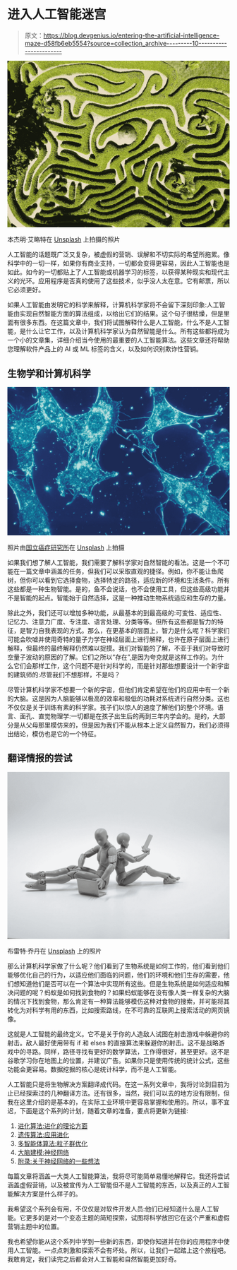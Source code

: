 # 进入人工智能迷宫

> 原文：<https://blog.devgenius.io/entering-the-artificial-intelligence-maze-d58fb6eb5554?source=collection_archive---------10----------------------->

![](img/86caf7f9b845f663743235fd75130d21.png)

本杰明·艾略特在 [Unsplash](https://unsplash.com?utm_source=medium&utm_medium=referral) 上拍摄的照片

人工智能的话题既广泛又复杂，被虚假的营销、误解和不切实际的希望所拖累。像科学中的一切一样，如果你有商业支持，一切都会变得更容易，因此人工智能也是如此。如今的一切都贴上了人工智能或机器学习的标签，以获得某种现实和现代主义的光环。应用程序是否真的使用了这些技术，似乎没人太在意。它有邮票，所以它必须更好。

如果人工智能由发明它的科学来解释，计算机科学家将不会留下深刻印象:人工智能由实现自然智能方面的算法组成，以给出它们的结果。这个句子很枯燥，但是里面有很多东西。在这篇文章中，我们将试图解释什么是人工智能，什么不是人工智能，是什么让它工作，以及计算机科学家认为自然智能是什么。所有这些都将成为一个小的文章集，详细介绍当今使用的最重要的人工智能算法。这些文章还将帮助您理解软件产品上的 AI 或 ML 标签的含义，以及如何识别欺诈性营销。

## 生物学和计算机科学

![](img/d0a23982ec178a6b5f6d4495f9b1987d.png)

照片由[国立癌症研究所](https://unsplash.com/@nci?utm_source=medium&utm_medium=referral)在 [Unsplash](https://unsplash.com?utm_source=medium&utm_medium=referral) 上拍摄

如果我们想了解人工智能，我们需要了解科学家对自然智能的看法。这是一个不可能在一篇文章中涵盖的任务，但我们可以采取直观的捷径。例如，你不能让鱼爬树，但你可以看到它选择食物，选择特定的路径，适应新的环境和生活条件。所有这些都是一种生物智能。是的，鱼不会说话，也不会使用工具，但这些高级功能并不是智能的起点。智能始于自然选择，这是一种推动生物系统适应和生存的力量。

除此之外，我们还可以增加多种功能，从最基本的到最高级的:可变性、适应性、记忆力、注意力广度、专注度、语言处理、分类等等。但所有这些都是智力的特征，是智力自我表现的方式。那么，在更基本的层面上，智力是什么呢？科学家们可能会吹嘘并使用奇特的量子力学在神经层面上进行解释，也许在原子层面上进行解释，但最终的最终解释仍然难以捉摸。我们对智能的了解，不亚于我们对导致时空量子波动的原因的了解。它们之所以“存在”,是因为夸克就是这样工作的。为什么它们会那样工作，这个问题不是针对科学的，而是针对那些想要设计一个新宇宙的建筑师的:尽管我们不想那样，不是吗？

尽管计算机科学家不想要一个新的宇宙，但他们肯定希望在他们的应用中有一个新的大脑。这是因为人脑能够以极高的效率和极低的功耗对系统进行自然分类。这也不仅仅是关于训练有素的科学家。孩子们以惊人的速度了解他们的整个环境。语言、面孔、直觉物理学:一切都是在孩子出生后的两到三年内学会的。是的，大部分是从父母那里模仿来的，但是因为我们不能从根本上定义自然智力，我们必须得出结论，模仿也是它的一个特征。

## 翻译情报的尝试

![](img/e7af2ad74c03d20e683f702aa92dc3dd.png)

布雷特·乔丹在 [Unsplash](https://unsplash.com?utm_source=medium&utm_medium=referral) 上的照片

那么计算机科学家做了什么呢？他们看到了生物系统是如何工作的，他们看到他们能够优化自己的行为，以适应他们面临的问题，他们的环境和他们生存的需要，他们想知道他们是否可以在一个算法中实现所有这些。但是生物系统是如何适应和解决问题的呢？蚂蚁是如何找到食物的？如果蚂蚁能够在没有像人类一样复杂的大脑的情况下找到食物，那么肯定有一种算法能够模仿这种对食物的搜索，并可能将其转化为对科学有用的东西，比如搜索路线，在不可靠的互联网上搜索活动的网页镜像。

这就是人工智能的最终定义。它不是关于你的人造敌人试图在射击游戏中躲避你的射击。敌人最好使用带有 if 和 elses 的直接算法来躲避你的射击。这不是战略游戏中的寻路。同样，路径寻找有更好的数学算法，工作得很好，甚至更好。这不是谷歌学习你在地图上的位置，并建议广告。如果你只是使用传统的统计公式，这些功能会更容易。数据挖掘的核心是统计科学，而不是人工智能。

人工智能只是将生物解决方案翻译成代码。在这一系列文章中，我将讨论到目前为止已经探索过的几种翻译方法。还有很多，当然，我们可以去的地方没有限制，但我在这里介绍的是基本的，在实际工业环境中更容易掌握和使用的。所以，事不宜迟，下面是这个系列的计划，随着文章的准备，要点将更新为链接:

1.  [进化算法:进化的理论方面](/evolutionary-algorithms-theoretical-aspects-of-evolution-c7dd021d8bd3)
2.  [遗传算法:应用进化](/genetic-algorithms-applied-evolution-1c3afa0f7f3f)
3.  [多智能体算法:粒子群优化](/multi-agent-algorithms-particle-swarm-optimization-6f11e6b35736)
4.  [大脑建模:神经网络](/modelling-the-brain-neural-networks-6b1149fef1cc)
5.  [附录:关于神经网络的一些想法](/addendum-a-few-thoughts-on-neural-networks-4541b5fe5700)

每篇文章将涵盖一大类人工智能算法，我将尽可能简单易懂地解释它。我还将尝试涵盖虚假营销，以及被宣传为人工智能但不是人工智能的东西，以及真正的人工智能解决方案是什么样子的。

我希望这个系列会有用，不仅仅是对软件开发人员:他们已经知道什么是人工智能。它更多的是对一个变态主题的简短探索，试图将科学放回它在这个严重和虚假营销主题中的位置。

我也希望你能从这个系列中学到一些新的东西，即使你知道并在你的应用程序中使用人工智能。一点点刺激和探索不会有坏处。所以，让我们一起踏上这个旅程吧。我敢肯定，我们读完之后都会对人工智能和自然智能更加好奇。